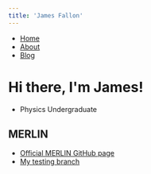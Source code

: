 ```yaml
---
title: 'James Fallon'
---
```


-   [Home](/)
-   [About](/about)
-   [Blog](/blog)

<div class="container">

<div class="blurb">

Hi there, I'm James!
====================
-   Physics Undergraduate

MERLIN
------

-   [Official MERLIN GitHub page](https://github.com/MERLIN-Collaboration)
-   [My testing branch](https://github.com/jfallon1997/merlin-cmake-b)


</div>

</div>
